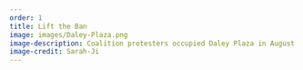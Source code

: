 ```yaml
---
order: 1
title: Lift the Ban
image: images/Daley-Plaza.png
image-description: Coalition protesters occupied Daley Plaza in August 2020.
image-credit: Sarah-Ji
---
```

